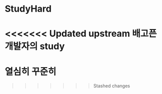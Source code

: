 # StudyHard
<<<<<<< Updated upstream
배고픈 개발자의 study
=======
 
 열심히 꾸준히
==============
>>>>>>> Stashed changes
